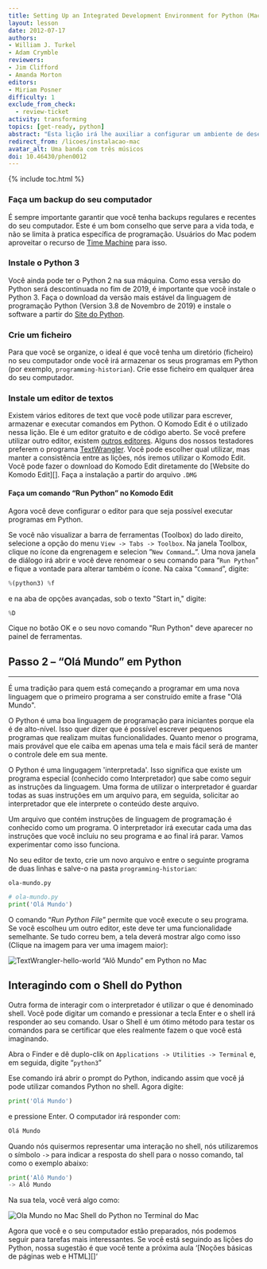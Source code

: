 ```yaml
---
title: Setting Up an Integrated Development Environment for Python (Mac)
layout: lesson
date: 2012-07-17
authors:
- William J. Turkel
- Adam Crymble
reviewers:
- Jim Clifford
- Amanda Morton
editors:
- Miriam Posner
difficulty: 1
exclude_from_check:
  - review-ticket
activity: transforming
topics: [get-ready, python]
abstract: "Esta lição irá lhe auxiliar a configurar um ambiente de desenvolvimento integrado para o Python em um computador com o Sistema Operacional Mac."
redirect_from: /licoes/instalacao-mac
avatar_alt: Uma banda com três músicos
doi: 10.46430/phen0012
---
```


{% include toc.html %}





### Faça um backup do seu computador

É sempre importante garantir que você tenha backups regulares e recentes do seu computador. 
Este é um bom conselho que serve para a vida toda, e não se limita à pratica específica de programação.
Usuários do Mac podem aproveitar o recurso de [Time Machine][] para isso.

### Instale o Python 3

Você ainda pode ter o Python 2 na sua máquina. Como essa versão do Python será descontinuada no fim de 2019, 
é importante que você instale o Python 3. Faça o download da versão mais estável da linguagem
de programação Python (Version 3.8 de Novembro de 2019) e instale o software a partir do  [Site do Python][].

### Crie um ficheiro

Para que você se organize, o ideal é que você tenha um diretório (ficheiro) no seu computador
onde você irá armazenar os seus programas em Python (por exemplo, `programming-historian`). 
Crie esse ficheiro em qualquer área do seu computador.

### Instale um editor de textos

Existem vários editores de text que você pode utilizar para escrever, armazenar e executar comandos em Python.
O Komodo Edit é o utilizado nessa lição. Ele é um editor gratuito e de código aberto. 
Se você prefere utilizar outro editor, existem [outros editores][]. 
Alguns dos nossos testadores preferem o programa [TextWrangler][]. 
Você pode escolher qual utilizar, mas manter a consistência entre as lições, 
nós iremos utilizar o Komodo Edit. 
Você pode fazer o download do Komodo Edit diretamente do [Website do Komodo
Edit][]. Faça a instalação a partir do arquivo `.DMG`


#### Faça um comando “Run Python” no Komodo Edit

Agora você deve configurar o editor para que seja possível executar programas em Python.

Se você não visualizar a barra de ferramentas (Toolbox) do lado direito, selecione a opção do menu 
`View -> Tabs -> Toolbox`. Na janela Toolbox, clique no ícone da engrenagem e selecion “`New Command…`“.
Uma nova janela de diálogo irá abrir e você deve renomear o seu comando para “`Run Python`” e fique a vontade
para alterar também o ícone. Na caixa “`Command`”, digite:

``` python
%(python3) %f
```

e na aba de opções avançadas, sob o texto "Start in," digite:

``` python
%D
```

Cique no botão OK e o seu novo comando "Run Python" deve aparecer no painel de ferramentas.

## Passo 2 – “Olá Mundo” em Python
--------------------------------

É uma tradição para quem está começando a programar em uma nova linguagem que o 
primeiro programa a ser construído emite a frase "Olá Mundo". 

O Python é uma boa linguagem de programação para iniciantes porque ela é de alto-nível.
Isso quer dizer que é possível escrever pequenos programas que realizam muitas funcionalidades. 
Quanto menor o programa, mais provável que ele caiba em apenas uma tela e mais fácil será de 
manter o controle dele em sua mente.

O Python é uma lingugagem 'interpretada'. Isso significa que existe um programa especial 
(conhecido como Interpretador) que sabe como seguir as instruções da linguagem. Uma forma de utilizar 
o interpretador é guardar todas as suas instruções em um arquivo para, em seguida, 
solicitar ao interpretador que ele interprete o conteúdo deste arquivo.  

Um arquivo que contém instruções de linguagem de programação é conhecido como um programa. 
O interpretador irá executar cada uma das instruções que você incluiu no seu programa e ao final irá parar. 
Vamos experimentar como isso funciona.

No seu editor de texto, crie um novo arquivo e entre o seguinte programa de duas linhas e salve-o na pasta
 `programming-historian`:
 
`ola-mundo.py`

``` python
# ola-mundo.py
print('Olá Mundo')
```

O comando “*Run Python File*” permite que você execute o seu programa.
Se você escolheu um outro editor, este deve ter uma funcionalidade semelhante.
Se tudo correu bem, a tela deverá mostrar algo como isso (Clique na imagem para ver uma imagem maior):

![TextWrangler-hello-world](https://raw.githubusercontent.com/programminghistorian/jekyll/bc4c0f1398f54adb1add6bb156756212c28e8f78/images/TextWrangler-hello-world.png)
“Alô Mundo” em Python no Mac

## Interagindo com o Shell do Python

Outra forma de interagir com o interpretador é utilizar o que é denominado shell.
Você pode digitar um comando e pressionar a tecla Enter e o shell irá responder ao seu comando.
Usar o Shell é um ótimo método para testar os comandos para se certificar que eles realmente 
fazem o que você está imaginando.

Abra o Finder e dê duplo-clik on `Applications -> Utilities -> Terminal` e, em seguida, digite “`python3`” 

Ese comando irá abrir o prompt do Python, indicando assim que você já pode utilizar comandos Python no shell.
Agora digite:

``` python
print('Olá Mundo')
```
e pressione Enter. O computador irá responder com:

``` python
Olá Mundo
```

Quando nós quisermos representar uma interação no shell, nós utilizaremos o símbolo
`->` para indicar a resposta do shell para o nosso comando, tal como o exemplo abaixo:

``` python
print('Alô Mundo')
-> Alô Mundo
```

Na sua tela, você verá algo como:

![Ola Mundo no Mac](https://raw.githubusercontent.com/programminghistorian/jekyll/bc4c0f1398f54adb1add6bb156756212c28e8f78/images/hello-world-terminal.png)
Shell do Python no Terminal do Mac

Agora que você e o seu computador estão preparados, nós podemos seguir para 
tarefas mais interessantes. Se você está seguindo as lições do Python, 
nossa sugestão é que você tente a próxima aula ‘[Noções básicas de páginas web e HTML][]‘

  [Time Machine]: http://support.apple.com/kb/ht1427
  [Site do Python]: https://www.python.org/downloads/mac-osx/
  [Beautiful Soup]: http://www.crummy.com/software/BeautifulSoup/
  [outros editores]: https://wiki.python.org/moin/PythonEditors/
  [TextWrangler]: http://www.barebones.com/products/textwrangler/
  [Komodo Edit website]: http://www.activestate.com/komodo-edit
  [Understanding Web Pages and HTML]: /licoes/visualizando-arquivos-html

